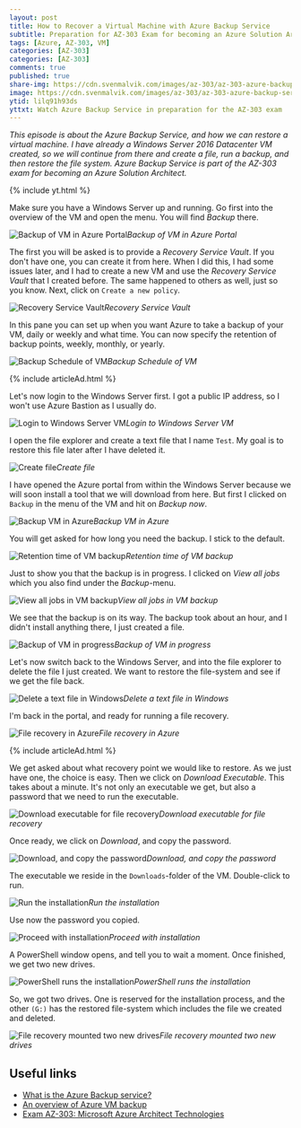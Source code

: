 ```yaml
---
layout: post
title: How to Recover a Virtual Machine with Azure Backup Service
subtitle: Preparation for AZ-303 Exam for becoming an Azure Solution Architect - Azure Backup Service
tags: [Azure, AZ-303, VM]
categories: [AZ-303]
categories: [AZ-303]
comments: true
published: true
share-img: https://cdn.svenmalvik.com/images/az-303/az-303-azure-backup-service.jpg
image: https://cdn.svenmalvik.com/images/az-303/az-303-azure-backup-service.jpg
ytid: lilq91h93ds
yttxt: Watch Azure Backup Service in preparation for the AZ-303 exam
---
```


*This episode is about the Azure Backup Service, and how we can restore a virtual machine. I have already a Windows Server 2016 Datacenter VM created, so we will continue from there and create a file, run a backup, and then restore the file system. Azure Backup Service is part of the AZ-303 exam for becoming an Azure Solution Architect.*

{% include yt.html %}

Make sure you have a Windows Server up and running. Go first into the overview of the VM and open the menu. You will find *Backup* there.

![Backup of VM in Azure Portal](https://cdn.svenmalvik.com/images/az-303/az-303-azure-backup-service-1.jpg)*Backup of VM in Azure Portal*

The first you will be asked is to provide a *Recovery Service Vault*. If you don't have one, you can create it from here. When I did this, I had some issues later, and I had to create a new VM and use the *Recovery Service Vault* that I created before. The same happened to others as well, just so you know. Next, click on `Create a new policy`.

![Recovery Service Vault](https://cdn.svenmalvik.com/images/az-303/az-303-azure-backup-service-2.jpg)*Recovery Service Vault*

In this pane you can set up when you want Azure to take a backup of your VM, daily or weekly and what time. You can now specify the retention of backup points, weekly, monthly, or yearly.

![Backup Schedule of VM](https://cdn.svenmalvik.com/images/az-303/az-303-azure-backup-service-3.jpg)*Backup Schedule of VM*

{% include articleAd.html %}

Let's now login to the Windows Server first. I got a public IP address, so I won't use Azure Bastion as I usually do.

![Login to Windows Server VM](https://cdn.svenmalvik.com/images/az-303/az-303-azure-backup-service-7.jpg)*Login to Windows Server VM*

I open the file explorer and create a text file that I name `Test`. My goal is to restore this file later after I have deleted it.

![Create file](https://cdn.svenmalvik.com/images/az-303/az-303-azure-backup-service-8.jpg)*Create file*

I have opened the Azure portal from within the Windows Server because we will soon install a tool that we will download from here. But first I clicked on `Backup` in the menu of the VM and hit on *Backup now*.

![Backup VM in Azure](https://cdn.svenmalvik.com/images/az-303/az-303-azure-backup-service-9.jpg)*Backup VM in Azure*

You will get asked for how long you need the backup. I stick to the default.

![Retention time of VM backup](https://cdn.svenmalvik.com/images/az-303/az-303-azure-backup-service-10.jpg)*Retention time of VM backup*

Just to show you that the backup is in progress. I clicked on *View all jobs* which you also find under the *Backup*-menu.

![View all jobs in VM backup](https://cdn.svenmalvik.com/images/az-303/az-303-azure-backup-service-11.jpg)*View all jobs in VM backup*

We see that the backup is on its way. The backup took about an hour, and I didn't install anything there, I just created a file.

![Backup of VM in progress](https://cdn.svenmalvik.com/images/az-303/az-303-azure-backup-service-12.jpg)*Backup of VM in progress*

Let's now switch back to the Windows Server, and into the file explorer to delete the file I just created. We want to restore the file-system and see if we get the file back.

![Delete a text file in Windows](https://cdn.svenmalvik.com/images/az-303/az-303-azure-backup-service-13.jpg)*Delete a text file in Windows*

I'm back in the portal, and ready for running a file recovery.

![File recovery in Azure](https://cdn.svenmalvik.com/images/az-303/az-303-azure-backup-service-14.jpg)*File recovery in Azure*

{% include articleAd.html %}

We get asked about what recovery point we would like to restore. As we just have one, the choice is easy. Then we click on *Download Executable*. This takes about a minute. It's not only an executable we get, but also a password that we need to run the executable.

![Download executable for file recovery](https://cdn.svenmalvik.com/images/az-303/az-303-azure-backup-service-15.jpg)*Download executable for file recovery*

Once ready, we click on *Download*, and copy the password.

![Download, and copy the password](https://cdn.svenmalvik.com/images/az-303/az-303-azure-backup-service-16.jpg)*Download, and copy the password*

The executable we reside in the `Downloads`-folder of the VM. Double-click to run.

![Run the installation](https://cdn.svenmalvik.com/images/az-303/az-303-azure-backup-service-17.jpg)*Run the installation*

Use now the password you copied.

![Proceed with installation](https://cdn.svenmalvik.com/images/az-303/az-303-azure-backup-service-18.jpg)*Proceed with installation*

A PowerShell window opens, and tell you to wait a moment. Once finished, we get two new drives.

![PowerShell runs the installation](https://cdn.svenmalvik.com/images/az-303/az-303-azure-backup-service-19.jpg)*PowerShell runs the installation*

So, we got two drives. One is reserved for the installation process, and the other `(G:)` has the restored file-system which includes the file we created and deleted.

![File recovery mounted two new drives](https://cdn.svenmalvik.com/images/az-303/az-303-azure-backup-service-20.jpg)*File recovery mounted two new drives*


## Useful links

- [What is the Azure Backup service?](https://docs.microsoft.com/en-us/azure/backup/backup-overview?WT.mc_id=AZ-MVP-5004080)
- [An overview of Azure VM backup](https://docs.microsoft.com/en-us/azure/backup/backup-azure-vms-introduction?WT.mc_id=AZ-MVP-5004080)
- [Exam AZ-303: Microsoft Azure Architect Technologies](https://docs.microsoft.com/en-us/learn/certifications/exams/az-303?WT.mc_id=AZ-MVP-5004080)